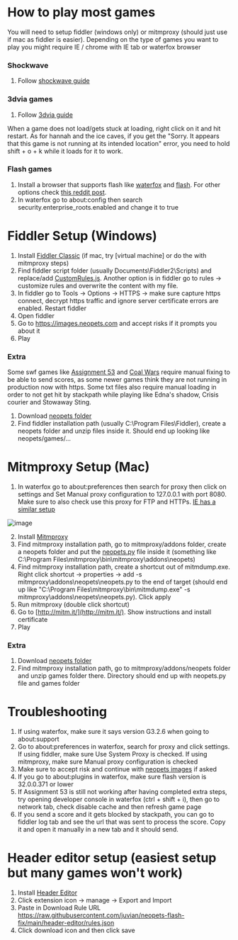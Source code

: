 # How to play most games

You will need to setup fiddler (windows only) or mitmproxy (should just use if mac as fiddler is easier). Depending on the type of games you want to play you might require IE / chrome with IE tab or waterfox browser

### Shockwave
1. Follow [shockwave guide](https://www.youtube.com/watch?v=LdkiSc5TNL0)

### 3dvia games

1. Follow [3dvia guide](https://www.youtube.com/watch?v=NH8WfY7MvU4)

When a game does not load/gets stuck at loading, right click on it and hit restart. As for hannah and the ice caves, if you get the "Sorry. It appears that this game is not running at its intended location" error, you need to hold shift + o + k while it loads for it to work.

### Flash games

1. Install a browser that supports flash like [waterfox](https://cdn.waterfox.net/releases/win64/installer/Waterfox%20G3.2.6%20Setup.exe) and [flash](http://andkon.com/arcade/faq.php). For other options check [this reddit post](https://www.reddit.com/r/neopets/comments/s7jzyt/how_to_enable_flash_post_endoflife/).
2. In waterfox go to about:config then search security.enterprise_roots.enabled and change it to true

# Fiddler Setup (Windows)

1. Install [Fiddler Classic](https://www.telerik.com/download/fiddler) (if mac, try [virtual machine] or do the with mitmproxy steps)
2. Find fiddler script folder (usually Documents\Fiddler2\Scripts) and replace/add [CustomRules.js](/fiddler/CustomRules.js). Another option is in fiddler go to rules -> customize rules and overwrite the content with my file. 
3. In fiddler go to Tools -> Options -> HTTPS -> make sure capture https connect, decrypt https traffic and ignore server certificate errors are enabled. Restart fiddler 
4. Open fiddler
5. Go to https://images.neopets.com and accept risks if it prompts you about it
5. Play

### Extra

Some swf games like [Assignment 53](https://www.neopets.com/games/game.phtml/?game_id=1347&size=regular&quality=high&play=true) and [Coal Wars](https://www.neopets.com/games/game.phtml?game_id=1370&size=regular&quality=high&play=true) require manual fixing to be able to send scores, as some newer games think they are not running in production now with https. Some txt files also require manual loading in order to not get hit by stackpath while playing like Edna's shadow, Crisis courier and Stowaway Sting.

1. Download [neopets folder](https://download-directory.github.io/?url=https://github.com/juvian/neopets-flash-fix/tree/main/neopets)
2. Find fiddler installation path (usually C:\Program Files\Fiddler), create a neopets folder and unzip files inside it. Should end up looking like neopets/games/...

# Mitmproxy Setup (Mac)
1. In waterfox go to about:preferences then search for proxy then click on settings and Set Manual proxy configuration to 127.0.0.1 with port 8080. Make sure to also check use this proxy for FTP and HTTPs. [IE has a similar setup](https://docs.microsoft.com/en-us/troubleshoot/developer/browsers/connectivity-navigation/use-proxy-servers-with-ie)

![image](https://user-images.githubusercontent.com/5660396/185045695-d6c32114-e096-4533-8e16-1e0eaaadfa66.png)

2. Install [Mitmproxy](https://mitmproxy.org/)
3. Find mitmproxy installation path, go to mitmproxy/addons folder, create a neopets folder and put the [neopets.py](/mitmproxy/neopets.py) file inside it (something like C:\Program Files\mitmproxy\bin\mitmproxy\addons\neopets)
4. Find mitmproxy installation path, create a shortcut out of mitmdump.exe. Right click shortcut -> properties -> add -s mitmproxy\addons\neopets\neopets.py to the end of target (should end up like "C:\Program Files\mitmproxy\bin\mitmdump.exe" -s mitmproxy\addons\neopets\neopets.py). Click apply
5. Run mitmproxy (double click shortcut)
6. Go to [http://mitm.it/](http://mitm.it/). Show instructions and install certificate 
7. Play

### Extra

1. Download [neopets folder](https://download-directory.github.io/?url=https://github.com/juvian/neopets-flash-fix/tree/main/neopets)
2. Find mitmproxy installation path, go to mitmproxy/addons/neopets folder and unzip games folder there. Directory should end up with neopets.py file and games folder

# Troubleshooting 
1. If using waterfox, make sure it says version G3.2.6 when going to about:support
2. Go to about:preferences in waterfox, search for proxy and click settings. If using fiddler, make sure Use System Proxy is checked. If using mitmproxy, make sure Manual proxy configuration is checked
3. Make sure to accept risk and continue with [neopets images](https://images.neopets.com/) if asked
4. If you go to about:plugins in waterfox, make sure flash version is 32.0.0.371 or lower
5. If Assignment 53 is still not working after having completed extra steps, try opening developer console in waterfox (ctrl + shift + i), then go to network tab, check disable cache and then refresh game page
6. If you send a score and it gets blocked by stackpath, you can go to fiddler log tab and see the url that was sent to process the score. Copy it and open it manually in a new tab and it should send.

# Header editor setup (easiest setup but many games won't work)

1. Install [Header Editor](https://addons.mozilla.org/en-US/firefox/addon/header-editor/?utm_source=addons.mozilla.org&utm_medium=referral&utm_content=search)
2. Click extension icon -> manage -> Export and Import
3. Paste in Download Rule URL https://raw.githubusercontent.com/juvian/neopets-flash-fix/main/header-editor/rules.json
4. Click download icon and then click save
